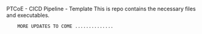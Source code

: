 PTCoE - CICD Pipeline - Template
        This is repo contains the necessary files and executables. 
        
        MORE UPDATES TO COME ..............
